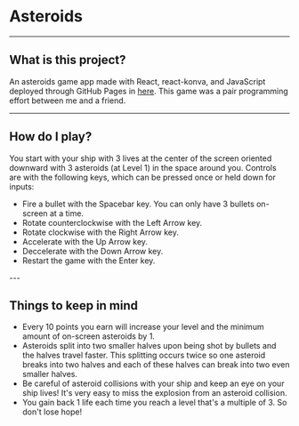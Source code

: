 <h1>Asteroids</h1>

---

<h2>What is this project?</h2>
An asteroids game app made with React, react-konva, and JavaScript deployed through GitHub Pages in <a href="https://jpabdou.github.io/asteroids/">here</a>. This game was a pair programming effort between me and a friend.

---

<h2>How do I play?</h2>

You start with your ship with 3 lives at the center of the screen oriented downward with 3 asteroids (at Level 1) in the space around you. Controls are with the following keys, which can be pressed once or held down for inputs:

<ul> 
<li>Fire a bullet with the Spacebar key. You can only have 3 bullets on-screen at a time.
<li> Rotate counterclockwise with the Left Arrow key.
<li> Rotate clockwise with the Right Arrow key.
<li> Accelerate with the Up Arrow key.
<li> Deccelerate with the Down Arrow key.
<li> Restart the game with the Enter key.
</ul>
---

<h2>Things to keep in mind</h2>
<ul>
<li>Every 10 points you earn will increase your level and the minimum amount of on-screen asteroids by 1.

<li>Asteroids split into two smaller halves upon being shot by bullets and the halves travel faster. This splitting occurs twice so one asteroid breaks into two halves and each of these halves can break into two even smaller halves.

<li>Be careful of asteroid collisions with your ship and keep an eye on your ship lives! It's very easy to miss the explosion from an asteroid collision.  

<li>You gain back 1 life each time you reach a level that's a multiple of 3. So don't lose hope!  
</ul>
